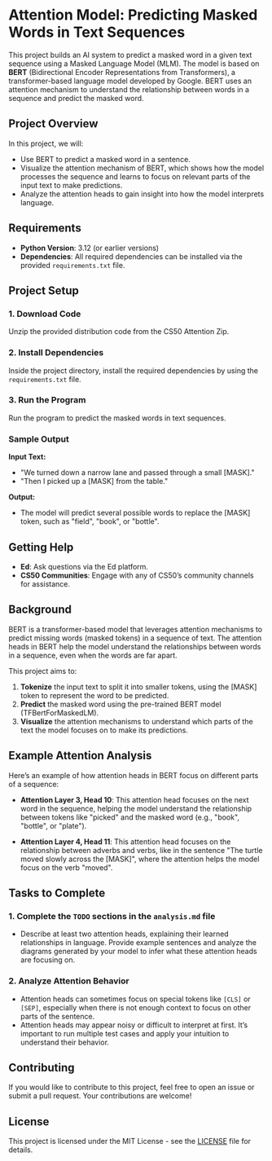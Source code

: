 # Attention Model: Predicting Masked Words in Text Sequences

This project builds an AI system to predict a masked word in a given text sequence using a Masked Language Model (MLM). The model is based on **BERT** (Bidirectional Encoder Representations from Transformers), a transformer-based language model developed by Google. BERT uses an attention mechanism to understand the relationship between words in a sequence and predict the masked word.

## Project Overview

In this project, we will:
- Use BERT to predict a masked word in a sentence.
- Visualize the attention mechanism of BERT, which shows how the model processes the sequence and learns to focus on relevant parts of the input text to make predictions.
- Analyze the attention heads to gain insight into how the model interprets language.

## Requirements

- **Python Version**: 3.12 (or earlier versions)
- **Dependencies**: All required dependencies can be installed via the provided `requirements.txt` file.

## Project Setup

### 1. Download Code
Unzip the provided distribution code from the CS50 Attention Zip.

### 2. Install Dependencies
Inside the project directory, install the required dependencies by using the `requirements.txt` file.

### 3. Run the Program
Run the program to predict the masked words in text sequences.

### Sample Output

**Input Text:**
- "We turned down a narrow lane and passed through a small [MASK]."
- "Then I picked up a [MASK] from the table."

**Output:**
- The model will predict several possible words to replace the [MASK] token, such as "field", "book", or "bottle".

## Getting Help

- **Ed**: Ask questions via the Ed platform.
- **CS50 Communities**: Engage with any of CS50’s community channels for assistance.

## Background

BERT is a transformer-based model that leverages attention mechanisms to predict missing words (masked tokens) in a sequence of text. The attention heads in BERT help the model understand the relationships between words in a sequence, even when the words are far apart.

This project aims to:
1. **Tokenize** the input text to split it into smaller tokens, using the [MASK] token to represent the word to be predicted.
2. **Predict** the masked word using the pre-trained BERT model (TFBertForMaskedLM).
3. **Visualize** the attention mechanisms to understand which parts of the text the model focuses on to make its predictions.

## Example Attention Analysis

Here’s an example of how attention heads in BERT focus on different parts of a sequence:

- **Attention Layer 3, Head 10**: This attention head focuses on the next word in the sequence, helping the model understand the relationship between tokens like "picked" and the masked word (e.g., "book", "bottle", or "plate").
  
- **Attention Layer 4, Head 11**: This attention head focuses on the relationship between adverbs and verbs, like in the sentence "The turtle moved slowly across the [MASK]", where the attention helps the model focus on the verb "moved".

## Tasks to Complete

### 1. Complete the `TODO` sections in the `analysis.md` file
- Describe at least two attention heads, explaining their learned relationships in language. Provide example sentences and analyze the diagrams generated by your model to infer what these attention heads are focusing on.

### 2. Analyze Attention Behavior
- Attention heads can sometimes focus on special tokens like `[CLS]` or `[SEP]`, especially when there is not enough context to focus on other parts of the sentence.
- Attention heads may appear noisy or difficult to interpret at first. It’s important to run multiple test cases and apply your intuition to understand their behavior.

## Contributing

If you would like to contribute to this project, feel free to open an issue or submit a pull request. Your contributions are welcome!

## License

This project is licensed under the MIT License - see the [LICENSE](LICENSE) file for details.
